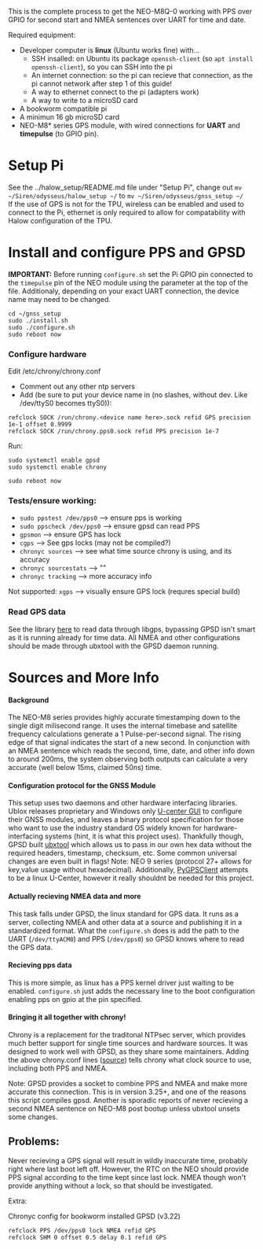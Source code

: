 This is the complete process to get the NEO-M8Q-0 working with PPS over GPIO for second start and NMEA sentences over UART for time and date.

Required equipment:
- Developer computer is **linux** (Ubuntu works fine) with...
    - SSH insalled: on Ubuntu its package `openssh-client` (so `apt install openssh-client`), so you can SSH into the pi
    - An internet connection: so the pi can recieve that connection, as the pi cannot network after step 1 of this guide!
    - A way to ethernet connect to the pi (adapters work)
    - A way to write to a microSD card
- A bookworm compatible pi
- A minimun 16 gb microSD card
- NEO-M8* series GPS module, with wired connections for **UART** and **timepulse** (to GPIO pin).

# Setup Pi
See the ../halow_setup/README.md file under "Setup Pi", change out `mv ~/Siren/odysseus/halow_setup ~/` to `mv ~/Siren/odysseus/gnss_setup ~/`  
If the use of GPS is not for the TPU, wireless can be enabled and used to connect to the Pi, ethernet is only required to allow for compatability with Halow configuration of the TPU.

# Install and configure PPS and GPSD
**IMPORTANT:** Before running `configure.sh` set the Pi GPIO pin connected to the `timepulse` pin of the NEO module using the parameter at the top of the file.  Additionaly, depending on your exact UART connection, the device name may need to be changed.
```
cd ~/gnss_setup
sudo ./install.sh
sudo ./configure.sh
sudo reboot now
```

### Configure hardware
Edit /etc/chrony/chrony.conf 
- Comment out any other ntp servers
- Add (be sure to put your device name in (no slashes, without dev.  Like /dev/ttyS0 becomes ttyS0)):
```
refclock SOCK /run/chrony.<device name here>.sock refid GPS precision 1e-1 offset 0.9999
refclock SOCK /run/chrony.pps0.sock refid PPS precision 1e-7
```

Run:
```
sudo systemctl enable gpsd
sudo systemctl enable chrony

sudo reboot now
```

### Tests/ensure working:
- `sudo ppstest /dev/pps0` --> ensure pps is working  
- `sudo ppscheck /dev/pps0` --> ensure gpsd can read PPS  
- `gpsmon` --> ensure GPS has lock  
- `cgps` --> See gps locks  (may not be compiled?)  
- `chronyc sources` --> see what time source chrony is using, and its accuracy  
- `chronyc sourcestats` --> ""
- `chronyc tracking` --> more accuracy info  

Not supported: `xgps` --> visually ensure GPS lock (requres special build)  

### Read GPS data
See the library [here](https://gpsd.io/libgps.html) to read data through libgps, bypassing GPSD isn't smart as it is running already for time data.  All NMEA and other configurations should be made through ubxtool with the GPSD daemon running.

# Sources and More Info

#### Background
The NEO-M8 series provides highly accurate timestamping down to the single digit milisecond range.  It uses the internal timebase and satellite frequency calculations generate a 1 Pulse-per-second signal.  The rising edge of that signal indicates the start of a new second.  In conjunction with an NMEA sentence which reads the second, time, date, and other info down to around 200ms, the system observing both outputs can calculate a very accurate (well below 15ms, claimed 50ns) time.

#### Configuration protocol for the GNSS Module
This setup uses two daemons and other hardware interfacing libraries.  Ublox releases proprietary and Windows only [U-center GUI](https://www.u-blox.com/en/product/u-center) to configure their GNSS modules, and leaves a binary protocol specification for those who want to use the industry standard OS widely known for hardware-interfacing systems (hint, it is what this project uses).  Thankfully though, GPSD built [ubxtool](https://gpsd.gitlab.io/gpsd/ubxtool.html) which allows us to pass in our own hex data without the required headers, timestamp, checksum, etc.  Some common universal changes are even built in flags! Note: NEO 9 series (protocol 27+ allows for key,value usage without hexadecimal).  Additionally, [PyGPSClient](https://github.com/semuconsulting/PyGPSClient#cli) attempts to be a linux U-Center, however it really shouldnt be needed for this project.

#### Actually recieving NMEA data and more
This task falls under GPSD, the linux standard for GPS data.  It runs as a server, collecting NMEA and other data at a source and publishing it in a standardized format.  What the `configure.sh` does is add the path to the UART (`/dev/ttyACM0`) and PPS (`/dev/pps0`) so GPSD knows where to read the GPS data.

#### Recieving pps data
This is more simple, as linux has a PPS kernel driver just waiting to be enabled. `configure.sh` just adds the necessary line to the boot configuration enabling pps on gpio at the pin specified.

#### Bringing it all together with chrony!
Chrony is a replacement for the traditonal NTPsec server, which provides much better support for single time sources and hardware sources.  It was designed to work well with GPSD, as they share some maintainers.  Adding the above chrony.conf lines ([source](https://chrony-project.org/faq.html#_how_should_chronyd_be_configured_with_gpsd)) tells chrony what clock source to use, including both PPS and NMEA.

Note: GPSD provides a socket to combine PPS and NMEA and make more accurate this connection.  This is in version 3.25+, and one of the reasons this script compiles gpsd.  Another is sporadic reports of never recieving a second NMEA sentence on NEO-M8 post bootup unless ubxtool unsets some changes.


## Problems:
Never recieving a GPS signal will result in wildly inaccurate time, probably right where last boot left off. However, the RTC on the NEO should provide PPS signal according to the time kept since last lock.  NMEA though won't provide anything without a lock, so that should be investigated.

Extra:

Chronyc config for bookworm installed GPSD (v3.22)
```
refclock PPS /dev/pps0 lock NMEA refid GPS
refclock SHM 0 offset 0.5 delay 0.1 refid GPS
```

